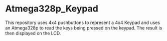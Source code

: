# Atmega328p_Keypad
This repository uses 4x4 pushbuttons to represent a 4x4 Keypad and uses an Atmega328p to read the keys being pressed on the keypad. The result is then displayed on the LCD.
